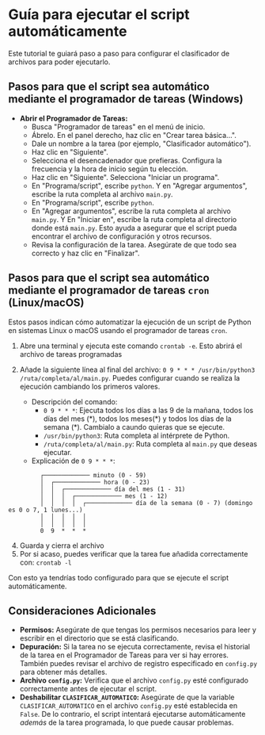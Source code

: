 # Guía para ejecutar el script automáticamente

Este tutorial te guiará paso a paso para configurar el clasificador de archivos para poder ejecutarlo.

## Pasos para que el script sea automático mediante el programador de tareas (Windows)

* **Abrir el Programador de Tareas:**
    *   Busca "Programador de tareas" en el menú de inicio.
    *   Ábrelo. En el panel derecho, haz clic en "Crear tarea básica...".
    *   Dale un nombre a la tarea (por ejemplo, "Clasificador automático").
    *   Haz clic en "Siguiente".
    *   Selecciona el desencadenador que prefieras. Configura la frecuencia y la hora de inicio según tu elección.
    *   Haz clic en "Siguiente". Selecciona "Iniciar un programa".
    *   En "Programa/script", escribe `python`. Y en "Agregar argumentos", escribe la ruta completa al archivo `main.py`.
    *   En "Programa/script", escribe `python`.
    *   En "Agregar argumentos", escribe la ruta completa al archivo `main.py`. Y En "Iniciar en", escribe la ruta completa al directorio donde está `main.py`. Esto ayuda a asegurar que el script pueda encontrar el archivo de configuración y otros recursos.
    *   Revisa la configuración de la tarea. Asegúrate de que todo sea correcto y haz clic en "Finalizar".
  
## Pasos para que el script sea automático mediante el programador de tareas `cron` (Linux/macOS)

Estos pasos indican cómo automatizar la ejecución de un script de Python en sistemas Linux o macOS usando el programador de tareas `cron`.

1. Abre una terminal y ejecuta este comando `crontab -e`. Esto abrirá el archivo de tareas programadas

2. Añade la siguiente línea al final del archivo: `0 9 * * * /usr/bin/python3 /ruta/completa/al/main.py`. Puedes configurar cuando se realiza la ejecución cambiando los primeros valores.
	* Descripción del comando:
		* `0 9 * * *`: Ejecuta todos los días a las 9 de la mañana, todos los días del mes (\*), todos los meses(\*) y todos los días de la semana (*). Cambialo a caundo quieras que se ejecute.
		* `/usr/bin/python3`: Ruta completa al intérprete de Python.
		* `/ruta/completa/al/main.py`: Ruta completa al `main.py` que deseas ejecutar.
	* Explicación de `0 9 * * *`:
```
         ┌───────────── minuto (0 - 59)
         │  ┌───────────── hora (0 - 23)
         │  │  ┌───────────── día del mes (1 - 31)
         │  │  │  ┌───────────── mes (1 - 12)
         │  │  │  │  ┌───────────── día de la semana (0 - 7) (domingo es 0 o 7, 1 lunes...)
         │  │  │  │  │
         │  │  │  │  │
         0  9  *  *  * 
```
4. Guarda y cierra el archivo
5. Por si acaso, puedes verificar que la tarea fue añadida correctamente con: `crontab -l`

Con esto ya tendrías todo configurado para que se ejecute el script automáticamente.

## Consideraciones Adicionales

*   **Permisos:** Asegúrate de que tengas los permisos necesarios para leer y escribir en el directorio que se está clasificando.
*   **Depuración:** Si la tarea no se ejecuta correctamente, revisa el historial de la tarea en el Programador de Tareas para ver si hay errores.  También puedes revisar el archivo de registro especificado en `config.py` para obtener más detalles.
*   **Archivo `config.py`:** Verifica que el archivo `config.py` esté configurado correctamente antes de ejecutar el script.
*   **Deshabilitar `CLASIFICAR_AUTOMATICO`:** Asegúrate de que la variable `CLASIFICAR_AUTOMATICO` en el archivo `config.py` esté establecida en `False`.  De lo contrario, el script intentará ejecutarse automáticamente *además* de la tarea programada, lo que puede causar problemas.
